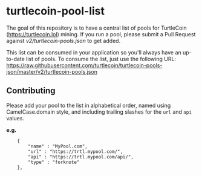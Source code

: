 # turtlecoin-pool-list

The goal of this repository is to have a central list of pools for TurtleCoin (https://turtlecoin.lol) mining. If you run a pool, please submit a Pull Request against *v2/turtlecoin-pools.json* to get added.

This list can be consumed in your application so you'll always have an up-to-date list of pools. To consume the list, just use the following URL: https://raw.githubusercontent.com/turtlecoin/turtlecoin-pools-json/master/v2/turtlecoin-pools.json

## Contributing

Please add your pool to the list in alphabetical order, named using CamelCase.domain style, and including trailing slashes for the `url` and `api` values.

**e.g.**
```
    {
        "name" : "MyPool.com",
        "url" : "https://trtl.mypool.com/",
        "api" : "https://trtl.mypool.com/api/",
        "type" : "forknote"
    },
```